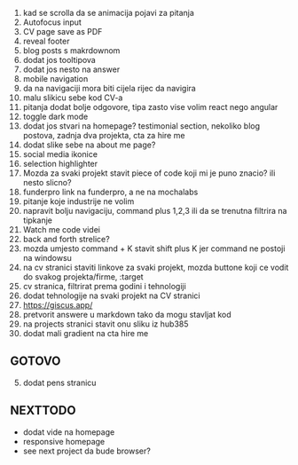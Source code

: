 1. kad se scrolla da se animacija pojavi za pitanja
2. Autofocus input
3. CV page save as PDF
4. reveal footer
5. blog posts s makrdownom
6. dodat jos tooltipova
7. dodat jos nesto na answer
8. mobile navigation
9. da na navigaciji mora biti cijela rijec da navigira
10. malu slikicu sebe kod CV-a
11. pitanja dodat bolje odgovore, tipa zasto vise volim react nego angular
12. toggle dark mode
13. dodat jos stvari na homepage? testimonial section, nekoliko blog postova, zadnja dva projekta, cta za hire me
14. dodat slike sebe na about me page?
15. social media ikonice
16. selection highlighter
17. Mozda za svaki projekt stavit piece of code koji mi je puno znacio? ili nesto slicno?
18. funderpro link na funderpro, a ne na mochalabs
19. pitanje koje industrije ne volim
20. napravit bolju navigaciju, command plus 1,2,3 ili da se trenutna filtrira na tipkanje
21. Watch me code videi
22. back and forth strelice?
23. mozda umjesto command + K stavit shift plus K jer command ne postoji na windowsu
24. na cv stranici staviti linkove za svaki projekt, mozda buttone koji ce vodit do svakog projekta/firme, :target
25. cv stranica, filtrirat prema godini i tehnologiji
26. dodat tehnologije na svaki projekt na CV stranici
27. https://giscus.app/
28. pretvorit answere u markdown tako da mogu stavljat kod
29. na projects stranici stavit onu sliku iz hub385
30. dodat mali gradient na cta hire me

## GOTOVO

5. dodat pens stranicu

## NEXTTODO

- dodat vide na homepage
- responsive homepage
- see next project da bude browser?
